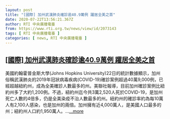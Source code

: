 ```yaml
---
layout: post
title: "[國際] 加州武漢肺炎確診逾40.9萬例 躍居全美之首"
date: 2020-07-22T13:56:21.367Z
author: RTI 中央廣播電臺
from: https://www.rti.org.tw/news/view/id/2073143
tags: [ RTI 中央廣播電臺 ]
categories: [ news, RTI 中央廣播電臺 ]
---
```

<!--1595454730000-->
[[國際] 加州武漢肺炎確診逾40.9萬例 躍居全美之首](https://www.rti.org.tw/news/view/id/2073143)
------

<div>
美國約翰霍普金斯大學(Johns Hopkins University)22日的統計數據顯示，加州俗稱武漢肺炎的2019年冠狀病毒疾病(COVID-19)確診案例超過40萬9,000例，已經超越紐約州，成為全美確診人數最多的州。美聯社報導，目前加州確診案例比紐約州多了大約1,200例。不過，紐約州迄今共3萬2,520人死於COVID-19，是加州死亡人數的4倍多，仍是全美染疫不治人數最多的州。紐約州的確診率約為每10萬人有2,100人感染，也是加州的兩倍。加州擁有近4,000萬人，是美國人口最多的州；紐約州人口約1,950萬人。...<a target="_blank" href="https://www.rti.org.tw/news/view/id/2073143">...more</a>
</div>

